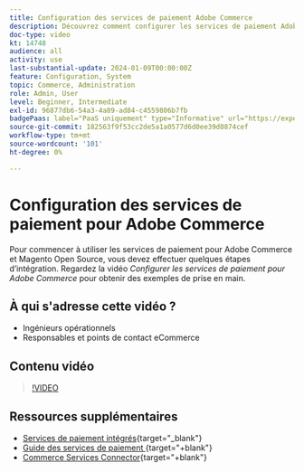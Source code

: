```yaml
---
title: Configuration des services de paiement Adobe Commerce
description: Découvrez comment configurer les services de paiement Adobe Commerce.
doc-type: video
kt: 14748
audience: all
activity: use
last-substantial-update: 2024-01-09T00:00:00Z
feature: Configuration, System
topic: Commerce, Administration
role: Admin, User
level: Beginner, Intermediate
exl-id: 96877db6-54a3-4a89-ad84-c4559806b7fb
badgePaas: label="PaaS uniquement" type="Informative" url="https://experienceleague.adobe.com/fr/docs/commerce/user-guides/product-solutions" tooltip="S’applique uniquement aux projets Adobe Commerce on Cloud (infrastructure PaaS gérée par Adobe) et aux projets On-premise."
source-git-commit: 182563f9f53cc2de5a1a0577d6d0ee39d0874cef
workflow-type: tm+mt
source-wordcount: '101'
ht-degree: 0%

---
```


# Configuration des services de paiement pour Adobe Commerce

Pour commencer à utiliser les services de paiement pour Adobe Commerce et Magento Open Source, vous devez effectuer quelques étapes d’intégration. Regardez la vidéo _Configurer les services de paiement pour Adobe Commerce_ pour obtenir des exemples de prise en main.

## À qui s&#39;adresse cette vidéo ?

- Ingénieurs opérationnels
- Responsables et points de contact eCommerce

## Contenu vidéo

>[!VIDEO](https://video.tv.adobe.com/v/3425957?learn=on)

## Ressources supplémentaires

- [Services de paiement intégrés](https://experienceleague.adobe.com/docs/commerce-merchant-services/payment-services/get-started/onboard.html?lang=fr){target="_blank"}
- [&#x200B; Guide des services de paiement &#x200B;](https://experienceleague.adobe.com/docs/commerce-merchant-services/payment-services/guide-overview.html?lang=fr){target="+blank"}
- [Commerce Services Connector](https://experienceleague.adobe.com/docs/commerce-merchant-services/user-guides/integration-services/saas.html?lang=fr){target="+blank"}

